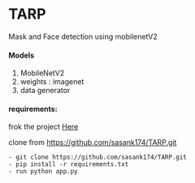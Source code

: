 # TARP

Mask and Face detection using mobilenetV2

#### **Models**

1. MobileNetV2
2. weights : imagenet
3. data generator



#### **requirements:**

frok the project [Here](https://github.com/sasank174/TARP/fork "Here")

clone from https://github.com/sasank174/TARP.git
```
- git clone https://github.com/sasank174/TARP.git
- pip install -r requirements.txt
- run python app.py
```
